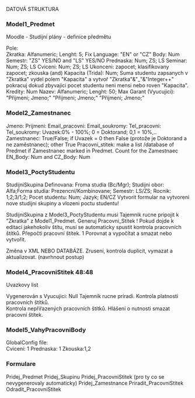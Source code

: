 DATOVÁ STRUKTURA 

### Model1_Predmet 
Moodle - Studijní plány - definice předmětu 

Pole:  
Zkratka: Alfanumeric; Lenght: 5; Fix 
Language: "EN" or "CZ" 
Body: Num 
Semestr: "ZS" YES/NO and "LS" YES/NO 
Prednaska: Num; ZS; LS 
Seminar: Num; ZS; LS 
Cviceni: Num; ZS; LS 
Ukonceni: zapocet; klasifikovany zapocet; zkouska (and) 
Kapacita (Trida): Num; Suma studentu zapsanych v "Zkratka" vydel polem "Kapacita" a vytvoř "Zkratka"&"_"&"Integer++" pokracuj dokud  zbyvajici pocet studentu neni mensi nebo roven "Kapacita". 
Kredity: Num 
Nazev: Alfanumeric; Lenght: 50; Max 
Garant (Vyucujici): "Přijmeni; Jmeno;"  "Přijmeni; Jmeno;" "Přijmeni; Jmeno;"  

### Model2_Zamestnanec 
Jmeno: 
Prijmeni: 
Email_pracovni: 
Email_soukromy: 
Tel_pracovni: 
Tel_soukromy: 
Uvazek:0% - 100%; 0 = Doktorand; 0,1 = 10%,.. 
Zamestnanec: True/False; if Uvazek = 0 then False (protože je Doktorand a ne zaměstnanec); other True 
Pracovni_stitek:  make a list /database of Predmet  if Zamestnanec marked in Predmet. Count for the Zamestnaec EN_Body:  Num and CZ_Body: Num 


### Model3_PoctyStudentu 
StudijniSkupina 
Definovana: Froma studia (Bc/Mgr); Studijni obor: Alfa;Forma studia: Prezencni/Kombinovane; Semestr: LS/ZS; Rocnik: 1;2;3/1;2; Pocet studentu: Num; Jazyk; EN/CZ 
Vytvorit formular na vytvoreni nove studijni skupiny a vlozeni poctu studentu! 

StudijniSkupina z Model3_PoctyStudentu musi Tajemnik rucne pripojit k "Zkratka" z Model1_Predmet. 
Generuj Pracovni_Stitek 
! Pokud dojde k editaci jakehokoliv štítu, musí se automaticky spustit kontrola pracovních štítků. Přepočti pracovní štítek. 1 Porovnat a vypočítat a smazat nebo vytvořit. 

Změna v XML NEBO DATABÁZE. 
Zruseni, kontrola duplicit, vymazat a aktualizovat. (navrhnout postup) 

### Model4_PracovniStitek 48:48 
Uvazkovy list 

Vygenerován s Vyucujici: Null Tajemnik rucne priradi. 
Kontrola platnosti pracovních štítků.  
Kontrola nepřiřazených pracovních štítků. 
Hlášení o nutnosti smazat pracovní štítek. 


### Model5_VahyPracovniBody 
GlobalConfig file:  
Cviceni: 1 
Prednaska: 1 
Zkouska:1,2 

### Formulare 
Pridej_Predmet 
Pridej_Skupinu 
Pridej_PracovniStitek (pro ty co se nevygenerovaly automaticky) 
Pridej_Zamestnance 
Priradit_PracovniStitek 
Odradit_PracovniStitek 

 

 

 



 

